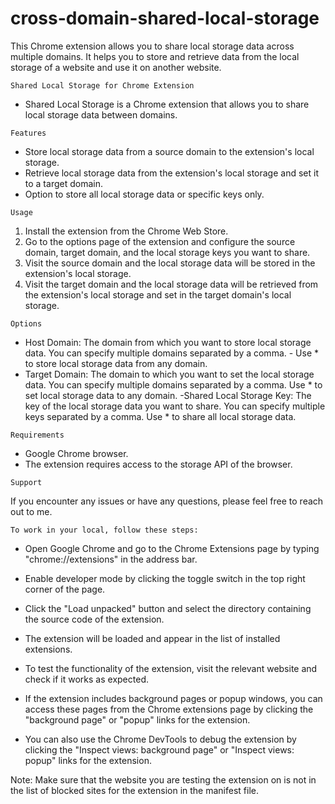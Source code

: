 # cross-domain-shared-local-storage
This Chrome extension allows you to share local storage data across multiple domains. It helps you to store and retrieve data from the local storage of a website and use it on another website.

```Shared Local Storage for Chrome Extension```
- Shared Local Storage is a Chrome extension that allows you to share local storage data between domains.

``Features``

- Store local storage data from a source domain to the extension's local storage.
- Retrieve local storage data from the extension's local storage and set it to a target domain.
- Option to store all local storage data or specific keys only.
  
``Usage``

1. Install the extension from the Chrome Web Store.
2. Go to the options page of the extension and configure the source domain, target domain, and the local storage keys you want to share.
3. Visit the source domain and the local storage data will be stored in the extension's local storage.
4. Visit the target domain and the local storage data will be retrieved from the extension's local storage and set in the target domain's local storage.
   
``Options``
- Host Domain: The domain from which you want to store local storage data. You can specify multiple domains separated by a comma. - Use * to store local storage data from any domain.
- Target Domain: The domain to which you want to set the local storage data. You can specify multiple domains separated by a comma. Use * to set local storage data to any domain.
-Shared Local Storage Key: The key of the local storage data you want to share. You can specify multiple keys separated by a comma. Use * to share all local storage data.

``Requirements``

- Google Chrome browser.
- The extension requires access to the storage API of the browser.
  
`Support`

If you encounter any issues or have any questions, please feel free to reach out to me. 


```To work in your local, follow these steps:```

- Open Google Chrome and go to the Chrome Extensions page by typing "chrome://extensions" in the address bar.

- Enable developer mode by clicking the toggle switch in the top right corner of the page.

- Click the "Load unpacked" button and select the directory containing the source code of the extension.

- The extension will be loaded and appear in the list of installed extensions.

- To test the functionality of the extension, visit the relevant website and check if it works as expected.

- If the extension includes background pages or popup windows, you can access these pages from the Chrome extensions page by clicking the "background page" or "popup" links for the extension.

- You can also use the Chrome DevTools to debug the extension by clicking the "Inspect views: background page" or "Inspect views: popup" links for the extension.

Note: Make sure that the website you are testing the extension on is not in the list of blocked sites for the extension in the manifest file.